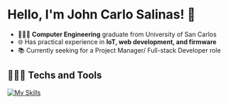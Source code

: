# Hello, I'm John Carlo Salinas! 👋

* 👨🏻‍💻 **Computer Engineering** graduate from University of San Carlos 
* 🌐 Has practical experience in **IoT, web development, and firmware**
* 📚 Currently seeking for a Project Manager/ Full-stack Developer role

## 👨🏻‍💻 Techs and Tools
[![My Skills](https://skillicons.dev/icons?i=ts,js,react,html,css,bootstrap,tailwind,postgres,mongodb,firebase,c,java,python,fastapi,nodejs,express,docker,tensorflow,electron&theme=light)](https://skillicons.dev)

